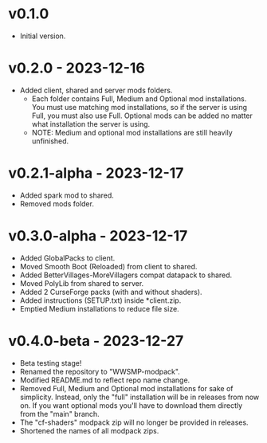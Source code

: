# v0.1.0
- Initial version.

# v0.2.0 - 2023-12-16
- Added client, shared and server mods folders.
  - Each folder contains Full, Medium and Optional mod installations. You must
   use matching mod installations, so if the server is using Full, you must
   also use Full. Optional mods can be added no matter what installation the
   server is using.
  - NOTE: Medium and optional mod installations are still heavily unfinished.

# v0.2.1-alpha - 2023-12-17
- Added spark mod to shared.
- Removed mods folder.

# v0.3.0-alpha - 2023-12-17
- Added GlobalPacks to client.
- Moved Smooth Boot (Reloaded) from client to shared.
- Added BetterVillages-MoreVillagers compat datapack to shared.
- Moved PolyLib from shared to server.
- Added 2 CurseForge packs (with and without shaders).
- Added instructions (SETUP.txt) inside *client.zip.
- Emptied Medium installations to reduce file size.

# v0.4.0-beta - 2023-12-27
- Beta testing stage!
- Renamed the repository to "WWSMP-modpack".
- Modified README.md to reflect repo name change.
- Removed Full, Medium and Optional mod installations for sake of simplicity.
  Instead, only the "full" installation will be in releases from now on.
  If you want optional mods you'll have to download them directly from the
  "main" branch.
- The "cf-shaders" modpack zip will no longer be provided in releases.
- Shortened the names of all modpack zips.